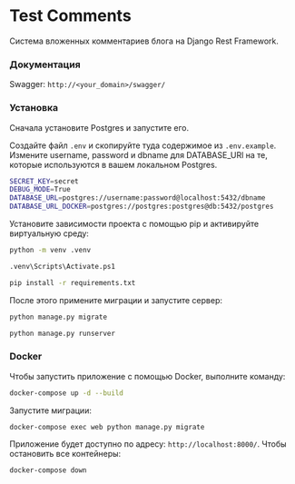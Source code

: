 # Test Comments

Система вложенных комментариев блога на Django Rest Framework.

### Документация

Swagger: `http://<your_domain>/swagger/`

### Установка

Сначала установите Postgres и запустите его.

Создайте файл ```.env``` и скопируйте туда содержимое из ```.env.example```. Измените username, password и dbname для
DATABASE_URl на те, которые используются в вашем локальном Postgres.

```bash
SECRET_KEY=secret
DEBUG_MODE=True
DATABASE_URL=postgres://username:password@localhost:5432/dbname
DATABASE_URL_DOCKER=postgres://postgres:postgres@db:5432/postgres
```

Установите зависимости проекта с помощью pip и активируйте виртуальную среду:

```bash
python -m venv .venv 
```
```bash
.venv\Scripts\Activate.ps1 
```
```bash
pip install -r requirements.txt
```

После этого примените миграции и запустите сервер:

```bash
python manage.py migrate
```
```bash
python manage.py runserver  
```

### Docker

Чтобы запустить приложение с помощью Docker, выполните команду:

```bash
docker-compose up -d --build
```

Запустите миграции:

```bash
docker-compose exec web python manage.py migrate
```

Приложение будет доступно по адресу: `http://localhost:8000/`. Чтобы остановить все контейнеры:

```bash
docker-compose down
```
